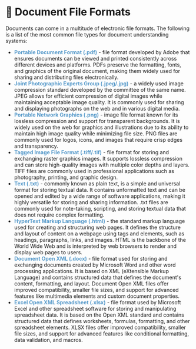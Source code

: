 # 📂 Document File Formats

Documents can come in a multitude of electronic file formats. The following is a list of the most common file types for document understanding systems:

* <span style="color:#579aca"><b>Portable Document Format (.pdf)</b></span> - file format developed by Adobe that ensures documents can be viewed and printed consistently across different devices and platforms. PDFs preserve the formatting, fonts, and graphics of the original document, making them widely used for sharing and distributing files electronically.
* <span style="color:#579aca"><b>Joint Photographic Experts Group (.jpeg/.jpg)</b></span> - a widely used image compression standard developed by the committee of the same name. JPEG allows for efficient compression of digital images while maintaining acceptable image quality. It is commonly used for sharing and displaying photographs on the web and in various digital media.
* <span style="color:#579aca"><b>Portable Network Graphics (.png)</b></span> - image file format known for its lossless compression and support for transparent backgrounds. It is widely used on the web for graphics and illustrations due to its ability to maintain high image quality while minimizing file size. PNG files are commonly used for logos, icons, and images that require crisp edges and transparency.
* <span style="color:#579aca"><b>Tagged Image File Format (.tiff/.tif)</b></span> - file format for storing and exchanging raster graphics images. It supports lossless compression and can store high-quality images with multiple color depths and layers. TIFF files are commonly used in professional applications such as photography, printing, and graphic design.
* <span style="color:#579aca"><b>Text (.txt)</b></span> - commonly known as plain text, is a simple and universal format for storing textual data. It contains unformatted text and can be opened and edited by a wide range of software applications, making it highly versatile for storing and sharing information. .txt files are commonly used for note-taking, scripting, and storing textual data that does not require complex formatting.
* <span style="color:#579aca"><b>HyperText Markup Language (.html)</b></span> - the standard markup language used for creating and structuring web pages. It defines the structure and layout of content on a webpage using tags and elements, such as headings, paragraphs, links, and images. HTML is the backbone of the World Wide Web and is interpreted by web browsers to render and display web pages to users.
* <span style="color:#579aca"><b>Document Open XML (.docx)</b></span> - file format used for storing and exchanging documents created by Microsoft Word and other word processing applications. It is based on XML (eXtensible Markup Language) and contains structured data that defines the document's content, formatting, and layout. Document Open XML files offer improved compatibility, smaller file sizes, and support for advanced features like multimedia elements and custom document properties.
* <span style="color:#579aca"><b>Excel Open XML Spreadsheet (.xlsx)</b></span> - file format used by Microsoft Excel and other spreadsheet software for storing and manipulating spreadsheet data. It is based on the Open XML standard and contains structured data that defines worksheets, formulas, formatting, and other spreadsheet elements. XLSX files offer improved compatibility, smaller file sizes, and support for advanced features like conditional formatting, data validation, and macros.
